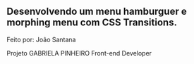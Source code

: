 ## Desenvolvendo um menu hamburguer e morphing menu com CSS Transitions.

Feito por: João Santana

Projeto GABRIELA PINHEIRO
Front-end Developer

